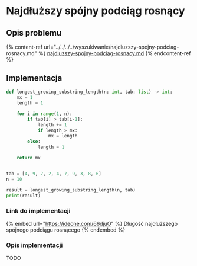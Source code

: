 # Najdłuższy spójny podciąg rosnący

## Opis problemu

{% content-ref url="../../../../wyszukiwanie/najdluzszy-spojny-podciag-rosnacy.md" %}
[najdluzszy-spojny-podciag-rosnacy.md](../../../../wyszukiwanie/najdluzszy-spojny-podciag-rosnacy.md)
{% endcontent-ref %}

## Implementacja

```python
def longest_growing_substring_length(n: int, tab: list) -> int:
    mx = 1
    length = 1
    
    for i in range(1, n):
        if tab[i] > tab[i-1]:
            length += 1
            if length > mx:
                mx = length
        else:
            length = 1
    
    return mx


tab = [4, 9, 7, 2, 4, 7, 9, 3, 8, 6]
n = 10

result = longest_growing_substring_length(n, tab)
print(result)
```

### Link do implementacji

{% embed url="https://ideone.com/66djuO" %}
Długość najdłuższego spójnego podciągu rosnącego
{% endembed %}

### Opis implementacji

TODO
